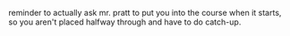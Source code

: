 reminder to actually ask mr. pratt to put you into the course when it starts, so you aren't placed halfway through and have to do catch-up.